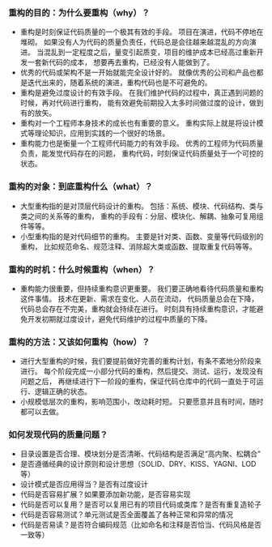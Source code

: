 ### 重构的目的：为什么要重构（why）？
- 重构是时刻保证代码质量的一个极其有效的手段。
	项目在演进，代码不停地在堆砌。
	如果没有人为代码的质量负责任，代码总是会往越来越混乱的方向演进。
	当混乱到一定程度之后，量变引起质变，项目的维护成本已经高过重新开发一套新代码的成本，
	想要再去重构，已经没有人能做到了。
- 优秀的代码或架构不是一开始就能完全设计好的。
	就像优秀的公司和产品也都是迭代出来的，随着系统的演进，重构代码也是不可避免的。
- 重构是避免过度设计的有效手段。
	在我们维护代码的过程中，真正遇到问题的时候，再对代码进行重构，
	能有效避免前期投入太多时间做过度的设计，做到有的放矢。
- 重构对一个工程师本身技术的成长也有重要的意义。
	重构实际上就是将设计模式等理论知识，应用到实践的一个很好的场景。
- 重构能力也是衡量一个工程师代码能力的有效手段。
	优秀的工程师为代码质量负责，能发觉代码存在的问题，
	重构代码，时刻保证代码质量处于一个可控的状态。
	
### 重构的对象：到底重构什么（what）？
- 大型重构指的是对顶层代码设计的重构。
	包括：系统、模块、代码结构、类与类之间的关系等的重构，
	重构的手段有：分层、模块化、解耦、抽象可复用组件等等。
- 小型重构指的是对代码细节的重构。
	主要是针对类、函数、变量等代码级别的重构，
	比如规范命名、规范注释、消除超大类或函数、提取重复代码等等。

### 重构的时机：什么时候重构（when）？
- 重构能力很重要，但持续重构意识更重要。
	我们要正确地看待代码质量和重构这件事情。
	技术在更新、需求在变化、人员在流动，
	代码质量总会在下降，代码总会存在不完美，重构就会持续在进行。
	时刻具有持续重构意识，才能避免开发初期就过度设计，避免代码维护的过程中质量的下降。
	
### 重构的方法：又该如何重构（how）？
- 进行大型重构的时候，我们要提前做好完善的重构计划，有条不紊地分阶段来进行。
	每个阶段完成一小部分代码的重构，然后提交、测试、运行，发现没有问题之后，
	再继续进行下一阶段的重构，保证代码仓库中的代码一直处于可运行、逻辑正确的状态。
- 小规模低层次的重构，影响范围小，改动耗时短。
	只要愿意并且有时间，随时都可以去做。
	
### 如何发现代码的质量问题？
- 目录设置是否合理、模块划分是否清晰、代码结构是否满足“高内聚、松耦合”
- 是否遵循经典的设计原则和设计思想（SOLID、DRY、KISS、YAGNI、LOD 等）
- 设计模式是否应用得当？是否有过度设计
- 代码是否容易扩展？如果要添加新功能，是否容易实现
- 代码是否可以复用？是否可以复用已有的项目代码或类库？是否有重复造轮子
- 代码是否容易测试？单元测试是否全面覆盖了各种正常和异常的情况
- 代码是否易读？是否符合编码规范（比如命名和注释是否恰当、代码风格是否一致等）